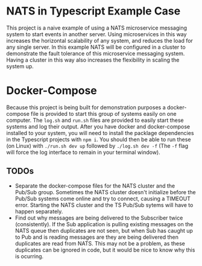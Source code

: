 # NATS in Typescript Example Case

This project is a naive example of using a NATS microservice messaging system to start events in another server. Using microservices in this way increases the horizontal scalability of any system, and reduces the load for any single server. In this example NATS will be configured in a cluster to demonstrate the fault tolerance of this microservice messaging system. Having a cluster in this way also increases the flexibility in scaling the system up.

# Docker-Compose

Because this project is being built for demonstration purposes a docker-compose file is provided to start this group of systems easily on one computer. The `log.sh` and `run.sh` files are provided to easily start these systems and log their output. After you have docker and docker-compose installed to your system, you will need to install the packlage dependencies in the Typescript projects with `npm i`. You should then be able to run these (on Linux) with `./run.sh dev up` followed by `./log.sh dev -f` (The `-f` flag will force the log interface to remain in your terminal window).

## TODOs

- Separate the docker-compose files for the NATS cluster and the Pub/Sub group. Sometimes the NATS cluster doesn't initialize before the Pub/Sub systems come online and try to connect, causing a TIMEOUT error. Starting the NATS cluster and the TS Pub/Sub sytems will have to happen separately.
- Find out why messages are being delivered to the Subscriber twice (consistently). If the Sub application is pulling existing messages on the NATS queue then duplicates are not seen, but when Sub has caught up to Pub and is reading messages are they are being delivered then duplicates are read from NATS. This may not be a problem, as these duplicates can be ignored in code, but it would be nice to know why this is ocurring.
